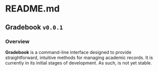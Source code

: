 # README.md

## Gradebook `v0.0.1`

### Overview
**Gradebook** is a command-line interface designed to provide straightforward, intuitive methods for managing academic records. It is currently in its initial stages of development. As such, is not yet stable.
